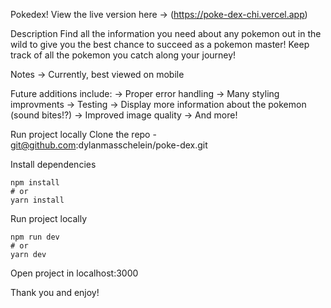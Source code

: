 Pokedex!
View the live version here -> (https://poke-dex-chi.vercel.app)

Description
Find all the information you need about any pokemon out in the wild to give you the best chance to succeed as a pokemon master!
Keep track of all the pokemon you catch along your journey!

Notes
-> Currently, best viewed on mobile

Future additions include:
-> Proper error handling
-> Many styling improvments
-> Testing
-> Display more information about the pokemon (sound bites!?)
-> Improved image quality
-> And more!

Run project locally
Clone the repo - git@github.com:dylanmasschelein/poke-dex.git

Install dependencies

```
npm install
# or
yarn install
```

Run project locally
```
npm run dev
# or
yarn dev
```

Open project in localhost:3000

Thank you and enjoy!

